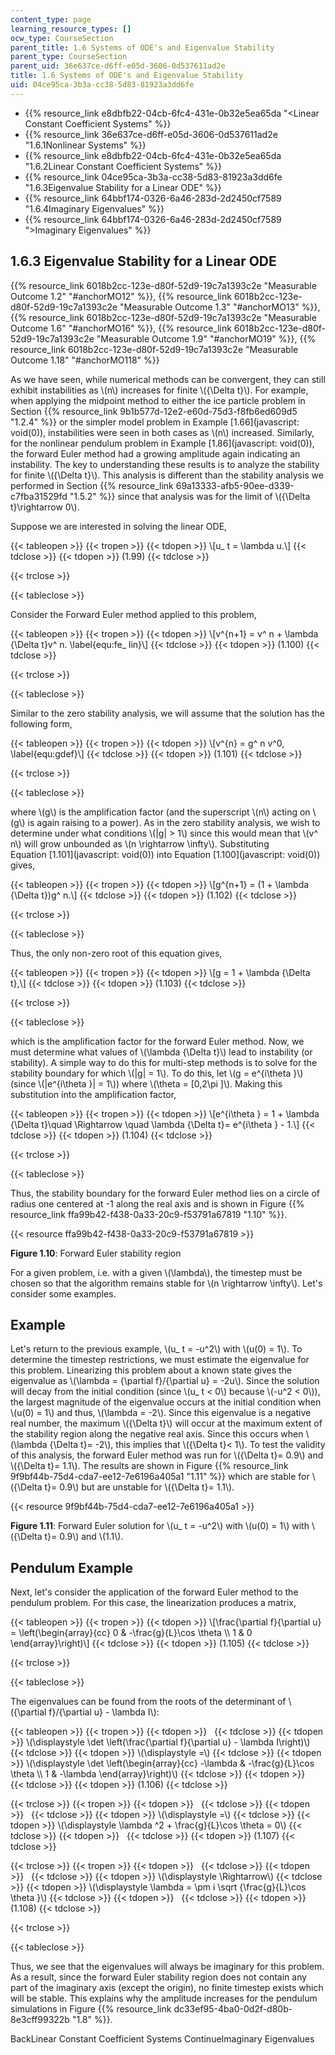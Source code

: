 ```yaml
---
content_type: page
learning_resource_types: []
ocw_type: CourseSection
parent_title: 1.6 Systems of ODE's and Eigenvalue Stability
parent_type: CourseSection
parent_uid: 36e637ce-d6ff-e05d-3606-0d537611ad2e
title: 1.6 Systems of ODE's and Eigenvalue Stability
uid: 04ce95ca-3b3a-cc38-5d83-81923a3dd6fe
---
```


*   {{% resource_link e8dbfb22-04cb-6fc4-431e-0b32e5ea65da "\<Linear Constant Coefficient Systems" %}}
*   {{% resource_link 36e637ce-d6ff-e05d-3606-0d537611ad2e "1.6.1Nonlinear Systems" %}}
*   {{% resource_link e8dbfb22-04cb-6fc4-431e-0b32e5ea65da "1.6.2Linear Constant Coefficient Systems" %}}
*   {{% resource_link 04ce95ca-3b3a-cc38-5d83-81923a3dd6fe "1.6.3Eigenvalue Stability for a Linear ODE" %}}
*   {{% resource_link 64bbf174-0326-6a46-283d-2d2450cf7589 "1.6.4Imaginary Eigenvalues" %}}
*   {{% resource_link 64bbf174-0326-6a46-283d-2d2450cf7589 "\>Imaginary Eigenvalues" %}}

1.6.3 Eigenvalue Stability for a Linear ODE
-------------------------------------------

{{% resource_link 6018b2cc-123e-d80f-52d9-19c7a1393c2e "Measurable Outcome 1.2" "#anchorMO12" %}}, {{% resource_link 6018b2cc-123e-d80f-52d9-19c7a1393c2e "Measurable Outcome 1.3" "#anchorMO13" %}}, {{% resource_link 6018b2cc-123e-d80f-52d9-19c7a1393c2e "Measurable Outcome 1.6" "#anchorMO16" %}}, {{% resource_link 6018b2cc-123e-d80f-52d9-19c7a1393c2e "Measurable Outcome 1.9" "#anchorMO19" %}}, {{% resource_link 6018b2cc-123e-d80f-52d9-19c7a1393c2e "Measurable Outcome 1.18" "#anchorMO118" %}}

As we have seen, while numerical methods can be convergent, they can still exhibit instabilities as \\(n\\) increases for finite \\({\\Delta t}\\). For example, when applying the midpoint method to either the ice particle problem in Section {{% resource_link 9b1b577d-12e2-e60d-75d3-f8fb6ed609d5 "1.2.4" %}} or the simpler model problem in Example [1.66](javascript: void(0)), instabilities were seen in both cases as \\(n\\) increased. Similarly, for the nonlinear pendulum problem in Example [1.86](javascript: void(0)), the forward Euler method had a growing amplitude again indicating an instability. The key to understanding these results is to analyze the stability for finite \\({\\Delta t}\\). This analysis is different than the stability analysis we performed in Section {{% resource_link 69a13333-afb5-90ee-d339-c7fba31529fd "1.5.2" %}} since that analysis was for the limit of \\({\\Delta t}\\rightarrow 0\\).

Suppose we are interested in solving the linear ODE,

{{< tableopen >}}
{{< tropen >}}
{{< tdopen >}}
\\\[u\_ t = \\lambda u.\\\]
{{< tdclose >}}
{{< tdopen >}}
(1.99)
{{< tdclose >}}

{{< trclose >}}

{{< tableclose >}}

Consider the Forward Euler method applied to this problem,

{{< tableopen >}}
{{< tropen >}}
{{< tdopen >}}
\\\[v^{n+1} = v^ n + \\lambda {\\Delta t}v^ n. \\label{equ:fe\_ lin}\\\]
{{< tdclose >}}
{{< tdopen >}}
(1.100)
{{< tdclose >}}

{{< trclose >}}

{{< tableclose >}}

Similar to the zero stability analysis, we will assume that the solution has the following form,

{{< tableopen >}}
{{< tropen >}}
{{< tdopen >}}
\\\[v^{n} = g^ n v^0, \\label{equ:gdef}\\\]
{{< tdclose >}}
{{< tdopen >}}
(1.101)
{{< tdclose >}}

{{< trclose >}}

{{< tableclose >}}

where \\(g\\) is the amplification factor (and the superscript \\(n\\) acting on \\(g\\) is again raising to a power). As in the zero stability analysis, we wish to determine under what conditions \\(|g| > 1\\) since this would mean that \\(v^ n\\) will grow unbounded as \\(n \\rightarrow \\infty\\). Substituting Equation [1.101](javascript: void(0)) into Equation [1.100](javascript: void(0)) gives,

{{< tableopen >}}
{{< tropen >}}
{{< tdopen >}}
\\\[g^{n+1} = (1 + \\lambda {\\Delta t})g^ n.\\\]
{{< tdclose >}}
{{< tdopen >}}
(1.102)
{{< tdclose >}}

{{< trclose >}}

{{< tableclose >}}

Thus, the only non-zero root of this equation gives,

{{< tableopen >}}
{{< tropen >}}
{{< tdopen >}}
\\\[g = 1 + \\lambda {\\Delta t},\\\]
{{< tdclose >}}
{{< tdopen >}}
(1.103)
{{< tdclose >}}

{{< trclose >}}

{{< tableclose >}}

which is the amplification factor for the forward Euler method. Now, we must determine what values of \\(\\lambda {\\Delta t}\\) lead to instability (or stability). A simple way to do this for multi-step methods is to solve for the stability boundary for which \\(|g| = 1\\). To do this, let \\(g = e^{i\\theta }\\) (since \\(|e^{i\\theta }| = 1\\)) where \\(\\theta = \[0,2\\pi \]\\). Making this substitution into the amplification factor,

{{< tableopen >}}
{{< tropen >}}
{{< tdopen >}}
\\\[e^{i\\theta } = 1 + \\lambda {\\Delta t}\\quad \\Rightarrow \\quad \\lambda {\\Delta t}= e^{i\\theta } - 1.\\\]
{{< tdclose >}}
{{< tdopen >}}
(1.104)
{{< tdclose >}}

{{< trclose >}}

{{< tableclose >}}

Thus, the stability boundary for the forward Euler method lies on a circle of radius one centered at -1 along the real axis and is shown in Figure {{% resource_link ffa99b42-f438-0a33-20c9-f53791a67819 "1.10" %}}.

{{< resource ffa99b42-f438-0a33-20c9-f53791a67819 >}}

**Figure 1.10**: Forward Euler stability region

For a given problem, i.e. with a given \\(\\lambda\\), the timestep must be chosen so that the algorithm remains stable for \\(n \\rightarrow \\infty\\). Let's consider some examples.

Example
-------

Let's return to the previous example, \\(u\_ t = -u^2\\) with \\(u(0) = 1\\). To determine the timestep restrictions, we must estimate the eigenvalue for this problem. Linearizing this problem about a known state gives the eigenvalue as \\(\\lambda = {\\partial f}/{\\partial u} = -2u\\). Since the solution will decay from the initial condition (since \\(u\_ t \< 0\\) because \\(-u^2 \< 0\\)), the largest magnitude of the eigenvalue occurs at the initial condition when \\(u(0) = 1\\) and thus, \\(\\lambda = -2\\). Since this eigenvalue is a negative real number, the maximum \\({\\Delta t}\\) will occur at the maximum extent of the stability region along the negative real axis. Since this occurs when \\(\\lambda {\\Delta t}= -2\\), this implies that \\({\\Delta t}\< 1\\). To test the validity of this analysis, the forward Euler method was run for \\({\\Delta t}= 0.9\\) and \\({\\Delta t}= 1.1\\). The results are shown in Figure {{% resource_link 9f9bf44b-75d4-cda7-ee12-7e6196a405a1 "1.11" %}} which are stable for \\({\\Delta t}= 0.9\\) but are unstable for \\({\\Delta t}= 1.1\\).

{{< resource 9f9bf44b-75d4-cda7-ee12-7e6196a405a1 >}}

**Figure 1.11**: Forward Euler solution for \\(u\_ t = -u^2\\) with \\(u(0) = 1\\) with \\({\\Delta t}= 0.9\\) and \\(1.1\\).

Pendulum Example
----------------

Next, let's consider the application of the forward Euler method to the pendulum problem. For this case, the linearization produces a matrix,

{{< tableopen >}}
{{< tropen >}}
{{< tdopen >}}
\\\[\\frac{\\partial f}{\\partial u} = \\left(\\begin{array}{cc} 0 & -\\frac{g}{L}\\cos \\theta \\\\ 1 & 0 \\end{array}\\right)\\\]
{{< tdclose >}}
{{< tdopen >}}
(1.105)
{{< tdclose >}}

{{< trclose >}}

{{< tableclose >}}

The eigenvalues can be found from the roots of the determinant of \\({\\partial f}/{\\partial u} - \\lambda I\\):

{{< tableopen >}}
{{< tropen >}}
{{< tdopen >}}
 
{{< tdclose >}}
{{< tdopen >}}
\\(\\displaystyle \\det \\left(\\frac{\\partial f}{\\partial u} - \\lambda I\\right)\\)
{{< tdclose >}}
{{< tdopen >}}
\\(\\displaystyle =\\)
{{< tdclose >}}
{{< tdopen >}}
\\(\\displaystyle \\det \\left(\\begin{array}{cc} -\\lambda & -\\frac{g}{L}\\cos \\theta \\\\ 1 & -\\lambda \\end{array}\\right)\\)
{{< tdclose >}}
{{< tdopen >}}
 
{{< tdclose >}}
{{< tdopen >}}
(1.106)
{{< tdclose >}}

{{< trclose >}}
{{< tropen >}}
{{< tdopen >}}
 
{{< tdclose >}}
{{< tdopen >}}
 
{{< tdclose >}}
{{< tdopen >}}
\\(\\displaystyle =\\)
{{< tdclose >}}
{{< tdopen >}}
\\(\\displaystyle \\lambda ^2 + \\frac{g}{L}\\cos \\theta = 0\\)
{{< tdclose >}}
{{< tdopen >}}
 
{{< tdclose >}}
{{< tdopen >}}
(1.107)
{{< tdclose >}}

{{< trclose >}}
{{< tropen >}}
{{< tdopen >}}
 
{{< tdclose >}}
{{< tdopen >}}
 
{{< tdclose >}}
{{< tdopen >}}
\\(\\displaystyle \\Rightarrow\\)
{{< tdclose >}}
{{< tdopen >}}
\\(\\displaystyle \\lambda = \\pm i \\sqrt {\\frac{g}{L}\\cos \\theta }\\)
{{< tdclose >}}
{{< tdopen >}}
 
{{< tdclose >}}
{{< tdopen >}}
(1.108)
{{< tdclose >}}

{{< trclose >}}

{{< tableclose >}}

Thus, we see that the eigenvalues will always be imaginary for this problem. As a result, since the forward Euler stability region does not contain any part of the imaginary axis (except the origin), no finite timestep exists which will be stable. This explains why the amplitude increases for the pendulum simulations in Figure {{% resource_link dc33ef95-4ba0-0d2f-d80b-8e3cff99322b "1.8" %}}.

BackLinear Constant Coefficient Systems ContinueImaginary Eigenvalues